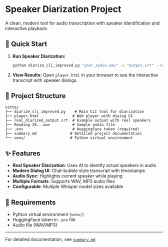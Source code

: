 # Speaker Diarization Project

A clean, modern tool for audio transcription with speaker identification and interactive playback.

## 🚀 Quick Start

1. **Run Speaker Diarization:**

   ```bash
   python diarize_cli_improved.py "your_audio.wav" -o "output.srt" --model base --language en
   ```

2. **View Results:**
   Open `player.html` in your browser to see the interactive transcript with speaker dialogs.

## 📁 Project Structure

```
notta/
├── diarize_cli_improved.py    # Main CLI tool for diarization
├── player.html               # Web player with dialog UI
├── real_diarized_output.srt  # Example output with real speakers
├── Reading 29...wav          # Sample audio file
├── .env                      # HuggingFace token (required)
├── summary.md               # Detailed project documentation
└── venv/                    # Python virtual environment
```

## ✨ Features

- **Real Speaker Diarization**: Uses AI to identify actual speakers in audio
- **Modern Dialog UI**: Chat-bubble style transcript with timestamps
- **Audio Sync**: Highlights current speaker while playing
- **Multiple Formats**: Supports WAV, MP3 audio files
- **Configurable**: Multiple Whisper model sizes available

## 🔧 Requirements

- Python virtual environment (`venv/`)
- HuggingFace token in `.env` file
- Audio file (WAV/MP3)

---

For detailed documentation, see [`summary.md`](summary.md)
